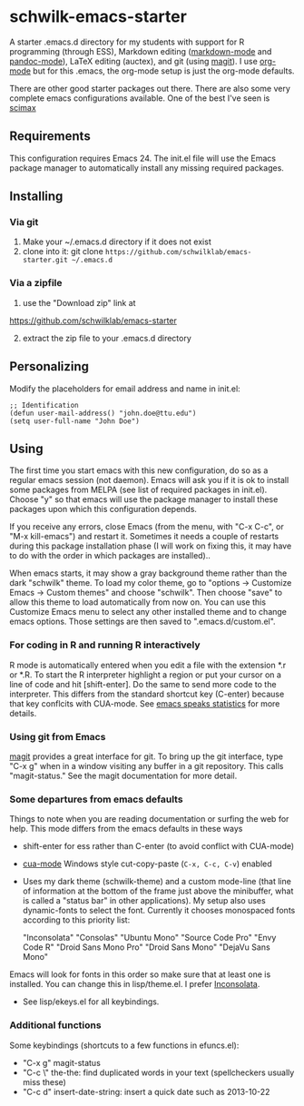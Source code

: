schwilk-emacs-starter
=====================

A starter .emacs.d directory for my students with support for R programming (through ESS), Markdown editing ([markdown-mode][markdown-mode] and [pandoc-mode][pandoc-mode]), LaTeX editing (auctex), and git (using [magit][magit]). I use [org-mode][org-mode] but for this .emacs, the org-mode setup is just the org-mode defaults. 

There are other good starter packages out there.  There are also some very complete emacs configurations available. One of the best I've seen is [scimax](https://github.com/jkitchin/scimax)

Requirements
------------

This configuration requires Emacs 24. The init.el file will use the Emacs package manager to automatically install any missing required packages.

Installing
----------

### Via git
1. Make your ~/.emacs.d directory if it does not exist
2. clone into it: git clone `https://github.com/schwilklab/emacs-starter.git ~/.emacs.d`

### Via a zipfile
1. use the "Download zip" link at

https://github.com/schwilklab/emacs-starter

2. extract the zip file to your .emacs.d directory

Personalizing
-------------
Modify the placeholders for email address and name in init.el:

    ;; Identification
    (defun user-mail-address() "john.doe@ttu.edu")
    (setq user-full-name "John Doe")

Using
-----

The first time you start emacs with this new configuration, do so as a regular emacs session (not daemon). Emacs will ask you if it is ok to install some packages from MELPA (see list of required packages in init.el). Choose "y" so that emacs will use the package manager to install these packages upon which this configuration depends.

If you receive any errors, close Emacs (from the menu, with "C-x C-c", or "M-x kill-emacs") and restart it. Sometimes it needs a couple of restarts during this package installation phase (I will work on fixing this, it may have to do with the order in which packages are installed).. 

When emacs starts, it may show a gray background theme rather than the dark "schwilk" theme. To load my color theme, go to "options -> Customize Emacs -> Custom themes" and choose "schwilk". Then choose "save" to allow this theme to load automatically from now on. You can use this Customize Emacs menu to select any other installed theme and to change emacs options.  Those settings are then saved to ".emacs.d/custom.el".

### For coding in R and running R interactively

R mode is automatically entered when you edit a file with the extension *.r or *.R. To start the R interpreter highlight a region or put your cursor on
a line of code and hit [shift-enter]. Do the same to send more code to the interpreter. This differs from the standard shortcut key (C-enter) because that key conflcits with CUA-mode. See [emacs speaks statistics][ess] for more details.

### Using git from Emacs

[magit][magit] provides a great interface for git. To bring up the git interface, type "C-x g" when in a window visiting any buffer in a git repository. This calls "magit-status." See the magit documentation for more detail.

### Some departures from emacs defaults

Things to note when you are reading documentation or surfing the web for help. This mode differs from the emacs defaults in these ways

* shift-enter for ess rather than C-enter (to avoid conflict with CUA-mode)
* [cua-mode][cua-mode] Windows style cut-copy-paste (`C-x, C-c, C-v`) enabled
* Uses my dark theme (schwilk-theme) and a custom mode-line (that line of information at the bottom of the frame just above the minibuffer, what is called a "status bar" in other applications). My setup also uses dynamic-fonts to select the font. Currently it chooses monospaced fonts according to this priority list:

    "Inconsolata" "Consolas" "Ubuntu Mono" "Source Code Pro" "Envy Code R" "Droid Sans Mono Pro" "Droid Sans Mono" "DejaVu Sans Mono"
    
Emacs will look for fonts in this order so make sure that at least one is installed. You can change this in lisp/theme.el. I prefer [Inconsolata][inconsolata].

* See lisp/ekeys.el for all keybindings.

### Additional functions

Some keybindings (shortcuts to a few functions in efuncs.el):
* "C-x g"   magit-status
* "C-c \\"  the-the: find duplicated words in your text (spellcheckers usually miss these)
* "C-c d"   insert-date-string: insert a quick date such as 2013-10-22

[cua-mode]:http://www.emacswiki.org/CuaMode
[ess]:http://ess.r-project.org/
[inconsolata]:http://www.levien.com/type/myfonts/inconsolata.html
[magit]:https://github.com/magit/magit
[markdown-mode]:http://jblevins.org/projects/markdown-mode/
[org-mode]:http://orgmode.org/
[pandoc-mode]:http://joostkremers.github.io/pandoc-mode/

